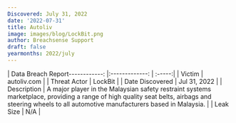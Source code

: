 ```yaml
---
Discovered: July 31, 2022
date: '2022-07-31'
title: Autoliv
image: images/blog/LockBit.png
author: Breachsense Support
draft: false
yearmonths: 2022/july
---
```


| Data Breach Report------------:     |:-------------:    | :-----:|
| Victim      | autoliv.com      | 
| Threat Actor      | LockBit      | 
| Date Discovered      | Jul 31, 2022      | 
| Description      | A major player in the Malaysian safety restraint systems marketplace, providing a range of high quality seat belts, airbags and steering wheels to all automotive manufacturers based in Malaysia.      | 
| Leak Size      | N/A      | 


